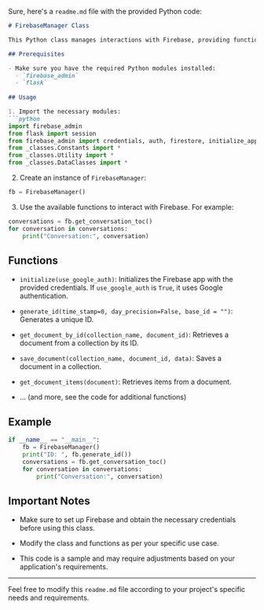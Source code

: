 Sure, here's a `readme.md` file with the provided Python code:

```markdown
# FirebaseManager Class

This Python class manages interactions with Firebase, providing functions for authentication, data retrieval, and storage.

## Prerequisites

- Make sure you have the required Python modules installed:
  - `firebase_admin`
  - `flask`
  
## Usage

1. Import the necessary modules:
```python
import firebase_admin
from flask import session 
from firebase_admin import credentials, auth, firestore, initialize_app
from _classes.Constants import *
from _classes.Utility import *
from _classes.DataClasses import *
```

2. Create an instance of `FirebaseManager`:
```python
fb = FirebaseManager()
```

3. Use the available functions to interact with Firebase. For example:
```python
conversations = fb.get_conversation_toc()
for conversation in conversations:
    print("Conversation:", conversation)
```

## Functions

- `initialize(use_google_auth)`: Initializes the Firebase app with the provided credentials. If `use_google_auth` is `True`, it uses Google authentication.

- `generate_id(time_stamp=0, day_precision=False, base_id = "")`: Generates a unique ID.

- `get_document_by_id(collection_name, document_id)`: Retrieves a document from a collection by its ID.

- `save_document(collection_name, document_id, data)`: Saves a document in a collection.

- `get_document_items(document)`: Retrieves items from a document.

- ... (and more, see the code for additional functions)

## Example

```python
if __name__ == "__main__":
    fb = FirebaseManager()
    print("ID: ", fb.generate_id())
    conversations = fb.get_conversation_toc()
    for conversation in conversations:
        print("Conversation:", conversation)
```

## Important Notes

- Make sure to set up Firebase and obtain the necessary credentials before using this class.

- Modify the class and functions as per your specific use case.

- This code is a sample and may require adjustments based on your application's requirements.

---

Feel free to modify this `readme.md` file according to your project's specific needs and requirements.